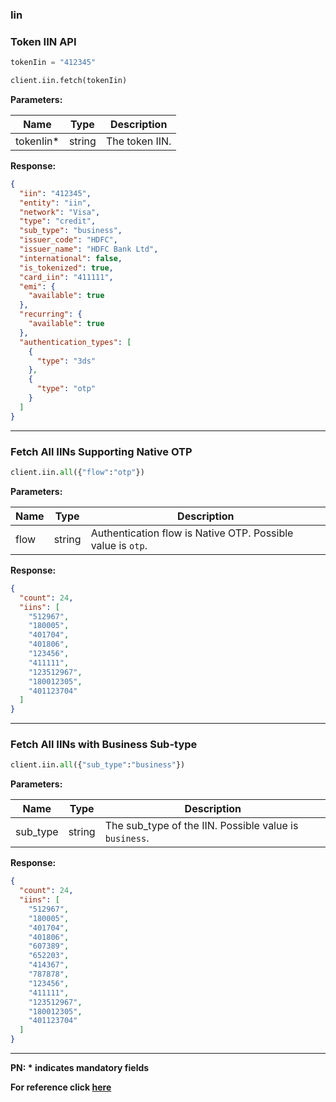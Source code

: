 ### Iin

### Token IIN API

```py
tokenIin = "412345"

client.iin.fetch(tokenIin)
```

**Parameters:**

| Name       | Type   | Description    |
| ---------- | ------ | -------------- |
| tokenIin\* | string | The token IIN. |

**Response:**

```json
{
  "iin": "412345",
  "entity": "iin",
  "network": "Visa",
  "type": "credit",
  "sub_type": "business",
  "issuer_code": "HDFC",
  "issuer_name": "HDFC Bank Ltd",
  "international": false,
  "is_tokenized": true,
  "card_iin": "411111",
  "emi": {
    "available": true
  },
  "recurring": {
    "available": true
  },
  "authentication_types": [
    {
      "type": "3ds"
    },
    {
      "type": "otp"
    }
  ]
}
```

---

### Fetch All IINs Supporting Native OTP

```py
client.iin.all({"flow":"otp"})
```

**Parameters:**

| Name | Type   | Description                                                 |
| ---- | ------ | ----------------------------------------------------------- |
| flow | string | Authentication flow is Native OTP. Possible value is `otp`. |

**Response:**

```json
{
  "count": 24,
  "iins": [
    "512967",
    "180005",
    "401704",
    "401806",
    "123456",
    "411111",
    "123512967",
    "180012305",
    "401123704"
  ]
}
```

---

### Fetch All IINs with Business Sub-type

```py
client.iin.all({"sub_type":"business"})
```

**Parameters:**

| Name     | Type   | Description                                            |
| -------- | ------ | ------------------------------------------------------ |
| sub_type | string | The sub_type of the IIN. Possible value is `business`. |

**Response:**

```json
{
  "count": 24,
  "iins": [
    "512967",
    "180005",
    "401704",
    "401806",
    "607389",
    "652203",
    "414367",
    "787878",
    "123456",
    "411111",
    "123512967",
    "180012305",
    "401123704"
  ]
}
```

---

**PN: \* indicates mandatory fields**

**For reference click
[here](https://razorpay.com/docs/api/payments/cards/iin-api/#iin-entity)**
